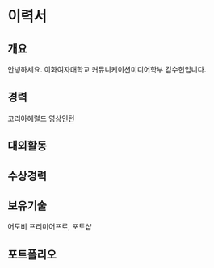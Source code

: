 # 이력서
## 개요
안녕하세요. 이화여자대학교 커뮤니케이션미디어학부 김수현입니다.
## 경력
코리아헤럴드 영상인턴
## 대외활동

## 수상경력

## 보유기술
어도비 프리미어프로, 포토샵
## 포트폴리오
